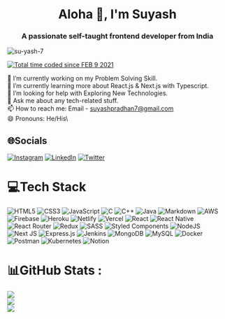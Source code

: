<h1 align="center">Aloha 👋, I'm Suyash</h1>
<h3 align="center">A passionate self-taught frontend developer from India</h3>

<p align="left"> <img src="https://komarev.com/ghpvc/?username=su-yash-7&label=Profile%20views&color=0e75b6&style=flat" alt="su-yash-7" /> </p>
<a href="https://wakatime.com/@9b820af6-dccd-4506-a5bf-c590558042ea"><img src="https://wakatime.com/badge/user/9b820af6-dccd-4506-a5bf-c590558042ea.svg" alt="Total time coded since FEB 9 2021" /></a>



<!-- # 💫About Me : -->
🔭 I’m currently working on my Problem Solving Skill.\
🌱 I’m currently learning more about React.js & Next.js with Typescript.\
🤔 I’m looking for help with Exploring New Technologies.\
💬 Ask me about any tech-related stuff.\
📫 How to reach me: Email - suyashpradhan7@gmail.com\
😄 Pronouns: He/His\

## 🌐Socials
[![Instagram](https://img.shields.io/badge/Instagram-%23E4405F.svg?logo=Instagram&logoColor=white)](https://instagram.com/su_yash_7) [![LinkedIn](https://img.shields.io/badge/LinkedIn-%230077B5.svg?logo=linkedin&logoColor=white)](https://linkedin.com/in/suyash-kumar-pradhan) [![Twitter](https://img.shields.io/badge/Twitter-%231DA1F2.svg?logo=Twitter&logoColor=white)](https://twitter.com/su_yash_7) 

# 💻Tech Stack
![HTML5](https://img.shields.io/badge/html5-%23E34F26.svg?style=for-the-badge&logo=html5&logoColor=white) ![CSS3](https://img.shields.io/badge/css3-%231572B6.svg?style=for-the-badge&logo=css3&logoColor=white) ![JavaScript](https://img.shields.io/badge/javascript-%23323330.svg?style=for-the-badge&logo=javascript&logoColor=%23F7DF1E) ![C](https://img.shields.io/badge/c-%2300599C.svg?style=for-the-badge&logo=c&logoColor=white) ![C++](https://img.shields.io/badge/c++-%2300599C.svg?style=for-the-badge&logo=c%2B%2B&logoColor=white) ![Java](https://img.shields.io/badge/java-%23ED8B00.svg?style=for-the-badge&logo=java&logoColor=white) ![Markdown](https://img.shields.io/badge/markdown-%23000000.svg?style=for-the-badge&logo=markdown&logoColor=white) ![AWS](https://img.shields.io/badge/AWS-%23FF9900.svg?style=for-the-badge&logo=amazon-aws&logoColor=white) ![Firebase](https://img.shields.io/badge/firebase-%23039BE5.svg?style=for-the-badge&logo=firebase) ![Heroku](https://img.shields.io/badge/heroku-%23430098.svg?style=for-the-badge&logo=heroku&logoColor=white) ![Netlify](https://img.shields.io/badge/netlify-%23000000.svg?style=for-the-badge&logo=netlify&logoColor=#00C7B7) ![Vercel](https://img.shields.io/badge/vercel-%23000000.svg?style=for-the-badge&logo=vercel&logoColor=white) ![React](https://img.shields.io/badge/react-%2320232a.svg?style=for-the-badge&logo=react&logoColor=%2361DAFB) ![React Native](https://img.shields.io/badge/react_native-%2320232a.svg?style=for-the-badge&logo=react&logoColor=%2361DAFB) ![React Router](https://img.shields.io/badge/React_Router-CA4245?style=for-the-badge&logo=react-router&logoColor=white) ![Redux](https://img.shields.io/badge/redux-%23593d88.svg?style=for-the-badge&logo=redux&logoColor=white) ![SASS](https://img.shields.io/badge/SASS-hotpink.svg?style=for-the-badge&logo=SASS&logoColor=white) ![Styled Components](https://img.shields.io/badge/styled--components-DB7093?style=for-the-badge&logo=styled-components&logoColor=white) ![NodeJS](https://img.shields.io/badge/node.js-6DA55F?style=for-the-badge&logo=node.js&logoColor=white) ![Next JS](https://img.shields.io/badge/Next-black?style=for-the-badge&logo=next.js&logoColor=white) ![Express.js](https://img.shields.io/badge/express.js-%23404d59.svg?style=for-the-badge&logo=express&logoColor=%2361DAFB) ![Jenkins](https://img.shields.io/badge/jenkins-%232C5263.svg?style=for-the-badge&logo=jenkins&logoColor=white) ![MongoDB](https://img.shields.io/badge/MongoDB-%234ea94b.svg?style=for-the-badge&logo=mongodb&logoColor=white) ![MySQL](https://img.shields.io/badge/mysql-%2300f.svg?style=for-the-badge&logo=mysql&logoColor=white) ![Docker](https://img.shields.io/badge/docker-%230db7ed.svg?style=for-the-badge&logo=docker&logoColor=white) ![Postman](https://img.shields.io/badge/Postman-FF6C37?style=for-the-badge&logo=postman&logoColor=white) ![Kubernetes](https://img.shields.io/badge/kubernetes-%23326ce5.svg?style=for-the-badge&logo=kubernetes&logoColor=white) ![Notion](https://img.shields.io/badge/Notion-%23000000.svg?style=for-the-badge&logo=notion&logoColor=white)
# 📊GitHub Stats :
![](https://github-readme-stats.vercel.app/api?username=su-yash-7&theme=dark&hide_border=false&include_all_commits=true&count_private=true)<br/>
![](https://github-readme-streak-stats.herokuapp.com/?user=su-yash-7&theme=dark&hide_border=false)<br/>
![](https://github-readme-stats.vercel.app/api/top-langs/?username=su-yash-7&theme=dark&hide_border=false&include_all_commits=true&count_private=true&layout=compact)
